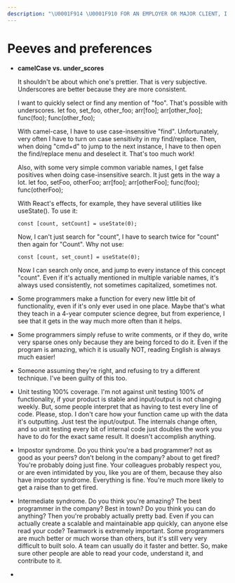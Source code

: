 ```yaml
---
description: "\U0001F914 \U0001F910 FOR AN EMPLOYER OR MAJOR CLIENT, I will be very happy using whatever convention you already decided on. This is for new projects, new teams, deciding as a team."
---
```


# Peeves and preferences

* **camelCase vs. under\_scores**  
  
  It shouldn't be about which one's prettier. That is very subjective. Underscores are better because they are more consistent.  


  I want to quickly select or find any mention of "foo". That's possible with underscores. let foo, set\_foo, other\_foo; arr\[foo\]; arr\[other\_foo\]; func\(foo\); func\(other\_foo\);

  With camel-case, I have to use case-insensitive "find". Unfortunately, very often I have to turn on case sensitivity in my find/replace. Then, when doing "cmd+d" to jump to the next instance, I have to then open the find/replace menu and deselect it. That's too much work!   
  
  Also, with some very simple common variable names, I get false positives when doing case-insensitive search. It just gets in the way a lot. let foo, setFoo, otherFoo; arr\[foo\]; arr\[otherFoo\]; func\(foo\); func\(otherFoo\);

  
  With React's effects, for example, they have several utilities like useState\(\). To use it:

  ```text
  const [count, setCount] = useState(0);
  ```

  Now, I can't just search for "count", I have to search twice for "count" then again for "Count". Why not use:

  ```text
  const [count, set_count] = useState(0);
  ```

  Now I can search only once, and jump to every instance of this concept "count". Even if it's actually mentioned in multiple variable names, it's always used consistently, not sometimes capitalized, sometimes not.  

* Some programmers make a function for every new little bit of functionality, even if it's only ever used in one place. Maybe that's what they teach in a 4-year computer science degree, but from experience, I see that it gets in the way much more often than it helps. 
* Some programmers simply refuse to write comments, or if they do, write very sparse ones only because they are being forced to do it. Even if the program is amazing, which it is usually NOT, reading English is always much easier! 
* Someone assuming they're right, and refusing to try a different technique. I've been guilty of this too. 
* Unit testing 100% coverage. I'm not against unit testing 100% of functionality, if your product is stable and input/output is not changing weekly. But, some people interpret that as having to test every line of code. Please, stop. I don't care how your function came up with the data it's outputting. Just test the input/output. The internals change often, and so unit testing every bit of internal code just doubles the work you have to do for the exact same result. It doesn't accomplish anything. 
* Impostor syndrome. Do you think you're a bad programmer? not as good as your peers? don't belong in the company? about to get fired? You're probably doing just fine. Your colleagues probably respect you, or are even intimidated by you, like you are of them, because they also have impostor syndrome. Everything is fine. You're much more likely to get a raise than to get fired. 
* Intermediate syndrome. Do you think you're amazing? The best programmer in the company? Best in town? Do you think you can do anything? Then you're probably actually pretty bad. Even if you can actually create a scalable and maintainable app quickly, can anyone else read your code? Teamwork is extremely important. Some programmers are much better or much worse than others, but it's still very very difficult to built solo. A team can usually do it faster and better. So, make sure other people are able to read your code, understand it, and contribute to it. 
* 


